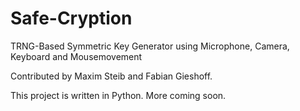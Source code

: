 # Safe-Cryption
TRNG-Based Symmetric Key Generator using Microphone, Camera, Keyboard and Mousemovement

Contributed by Maxim Steib and Fabian Gieshoff.

This project is written in Python. More coming soon.

